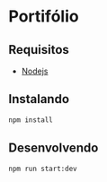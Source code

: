 # Portifólio

## Requisitos

- [Nodejs](https://nodejs.org/en)

## Instalando

```bash
npm install
```

## Desenvolvendo

```bash
npm run start:dev
```